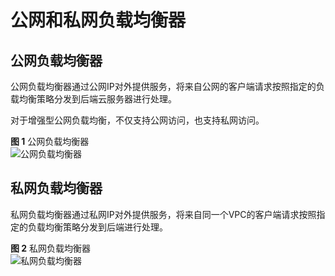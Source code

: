 # 公网和私网负载均衡器<a name="elb_ug_fz_0002"></a>

## 公网负载均衡器<a name="section3178376293631"></a>

公网负载均衡器通过公网IP对外提供服务，将来自公网的客户端请求按照指定的负载均衡策略分发到后端云服务器进行处理。

对于增强型公网负载均衡，不仅支持公网访问，也支持私网访问。

**图 1**  公网负载均衡器<a name="fig18748172215710"></a>  
![](figures/公网负载均衡器.png "公网负载均衡器")

## 私网负载均衡器<a name="section1746893310736"></a>

私网负载均衡器通过私网IP对外提供服务，将来自同一个VPC的客户端请求按照指定的负载均衡策略分发到后端进行处理。

**图 2**  私网负载均衡器<a name="fig8597926577"></a>  
![](figures/私网负载均衡器.png "私网负载均衡器")

